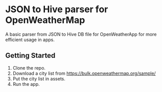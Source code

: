 # JSON to Hive parser for OpenWeatherMap

A basic parser from JSON to Hive DB file for OpenWeatherApp for more efficient usage in apps.

## Getting Started

1. Clone the repo.
2. Download a city list from https://bulk.openweathermap.org/sample/
3. Put the city list in assets.
4. Run the app.